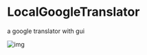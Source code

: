 # LocalGoogleTranslator
a google translator with gui


![img](https://user-images.githubusercontent.com/88283829/154859055-cab4b882-acb9-4d9c-ab6b-64e99ce6ba91.png)

